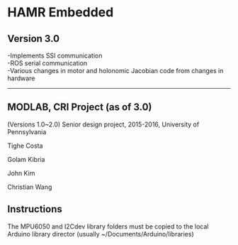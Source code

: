 # HAMR Embedded  
## Version 3.0
-Implements SSI communication  
-ROS serial communication  
-Various changes in motor and holonomic Jacobian code from changes in hardware  

----  
MODLAB, CRI Project (as of 3.0)
----
(Versions 1.0~2.0)
Senior design project, 2015-2016, University of Pennsylvania

Tighe Costa

Golam Kibria

John Kim

Christian Wang

## Instructions
The MPU6050 and I2Cdev library folders must be copied to the local Arduino
library director (usually ~/Documents/Arduino/libraries)
